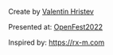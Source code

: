 Create by [Valentin Hristev](https://www.linkedin.com/in/valentin-hristev/)

Presented at: [OpenFest2022](https://www.openfest.org/2023/en/full-schedule/#lecture-738)

Inspired by: https://rx-m.com
